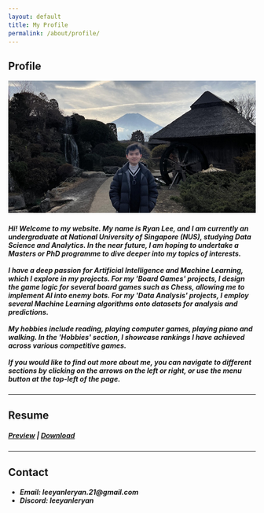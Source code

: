 ```yaml
---
layout: default
title: My Profile
permalink: /about/profile/
---
```


<!-- !PAGE CONTENT! -->
<div id="page-about" class="w3-main">
  <section id="profile" class="w3-container">
    <h2><b>Profile</b></h2>
    <img src="/assets/img/mt-fuji-900.jpg" alt="Mt Fuji">
    <h5>
      Hi! Welcome to my website. My name is Ryan Lee, and I am currently an undergraduate at National University of Singapore (NUS), studying
      Data Science and Analytics. In the near future, I am hoping to undertake a Masters or PhD programme to dive deeper into my topics of interests.
      <br><br>
      I have a deep passion for Artificial Intelligence and Machine Learning, which I explore in my projects. For my 'Board Games' projects, I design the
      game logic for several board games such as Chess, allowing me to implement AI into enemy bots. For my 'Data Analysis' projects, I employ several 
      Machine Learning algorithms onto datasets for analysis and predictions.
      <br><br>
      My hobbies include reading, playing computer games, playing piano and walking. In the 'Hobbies' section, I showcase rankings I have achieved 
      across various competitive games.
      <br><br>
      If you would like to find out more about me, you can navigate to different sections by clicking on the arrows on the left or right, or use the
      menu button at the top-left of the page.
    </h5>
  </section>
  
  <hr class="hr-main-body">

  <section id="resume" class="w3-container">
    <h2><b>Resume</b></h2>
    <p><h5>
      <a href="/assets/pdf/resume.pdf" target="_blank" rel="noopener noreferrer">Preview</a> |
      <a href="/assets/pdf/resume.pdf" download>Download</a>
    </h5></p>
  </section>

  <hr class="hr-main-body">

  <section id="contact" class="w3-container">
    <h2><b>Contact</b></h2>
    <h5><ul>
      <li>Email: leeyanleryan.21@gmail.com</li>
      <li>Discord: leeyanleryan</li>
    </ul></h5>
  </section>
</div>
